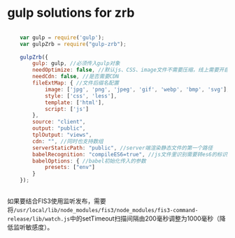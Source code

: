 # gulp solutions for zrb

```javascript

    var gulp = require('gulp');
    var gulpZrb = require("gulp-zrb");
    
    gulpZrb({
        gulp: gulp, //必须传入gulp对象
        needOptimize: false, //默认js、CSS、image文件不需要压缩，线上需要开启压缩
        needCdn: false, //是否需要CDN
        fileExtMap: { //文件后缀名配置
            image: ['jpg', 'png', 'jpeg', 'gif', 'webp', 'bmp', 'svg'],
            style: ['css', 'less'],
            template: ['html'],
            script: ['js']
        },
        source: "client",
        output: "public",
        tplOutput: "views",
        cdn: "", //同时也支持数组
        serverStaticPath: "public", //server端渲染静态文件的第一个路径
        babelRecognition: "compileES6=true", //js文件里识别需要转es6的标识
        babelOptions: { //babel初始化传入的参数
            presets: ["env"]
        }
    });
    
```

如果要结合FIS3使用监听发布，需要将`/usr/local/lib/node_modules/fis3/node_modules/fis3-command-release/lib/watch.js`中的setTimeout扫描间隔由200毫秒调整为1000毫秒（降低监听敏感度）。
